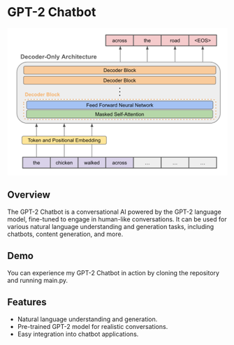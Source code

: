 # GPT-2 Chatbot

![Architecture used](images/architecture.png)

## Overview

The GPT-2 Chatbot is a conversational AI powered by the GPT-2 language model, fine-tuned to engage in human-like conversations. It can be used for various natural language understanding and generation tasks, including chatbots, content generation, and more.

## Demo

You can experience my GPT-2 Chatbot in action by cloning the repository and running main.py.

## Features

- Natural language understanding and generation.
- Pre-trained GPT-2 model for realistic conversations.
- Easy integration into chatbot applications.
